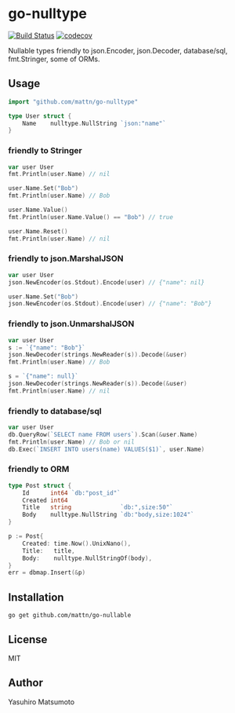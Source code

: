 # go-nulltype

[![Build Status](https://travis-ci.org/mattn/go-nulltype.svg?branch=master)](https://travis-ci.org/mattn/go-nulltype)
[![codecov](https://codecov.io/gh/mattn/go-nulltype/branch/master/graph/badge.svg)](https://codecov.io/gh/mattn/go-nulltype)

Nullable types friendly to json.Encoder, json.Decoder, database/sql, fmt.Stringer, some of ORMs.

## Usage

```go
import "github.com/mattn/go-nulltype"

type User struct {
	Name	nulltype.NullString `json:"name"`
}
```

### friendly to Stringer

```go
var user User
fmt.Println(user.Name) // nil

user.Name.Set("Bob")
fmt.Println(user.Name) // Bob

user.Name.Value()
fmt.Println(user.Name.Value() == "Bob") // true

user.Name.Reset()
fmt.Println(user.Name) // nil
```

### friendly to json.MarshalJSON

```go
var user User
json.NewEncoder(os.Stdout).Encode(user) // {"name": nil}

user.Name.Set("Bob")
json.NewEncoder(os.Stdout).Encode(user) // {"name": "Bob"}
```

### friendly to json.UnmarshalJSON

```go
var user User
s := `{"name": "Bob"}`
json.NewDecoder(strings.NewReader(s)).Decode(&user)
fmt.Println(user.Name) // Bob

s = `{"name": null}`
json.NewDecoder(strings.NewReader(s)).Decode(&user)
fmt.Println(user.Name) // nil
```

### friendly to database/sql

```go
var user User
db.QueryRow(`SELECT name FROM users`).Scan(&user.Name)
fmt.Println(user.Name) // Bob or nil
db.Exec(`INSERT INTO users(name) VALUES($1)`, user.Name)
```

### friendly to ORM

```go
type Post struct {
	Id      int64 `db:"post_id"`
	Created int64
	Title   string              `db:",size:50"`
	Body    nulltype.NullString `db:"body,size:1024"`
}
```

```go
p := Post{
	Created: time.Now().UnixNano(),
	Title:   title,
	Body:    nulltype.NullStringOf(body),
}
err = dbmap.Insert(&p)
```

## Installation

```
go get github.com/mattn/go-nullable
```

## License

MIT

## Author

Yasuhiro Matsumoto

